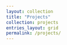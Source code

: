 ```yaml
---
layout: collection
title: "Projects"
collection: projects
entries_layout: grid
permalink: /projects/
---
```


